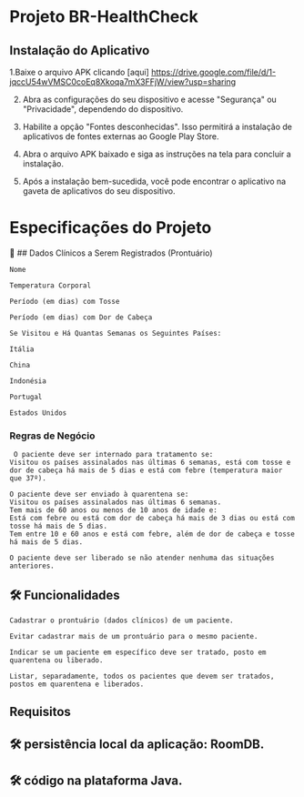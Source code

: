  # Projeto BR-HealthCheck


## Instalação do Aplicativo

1.Baixe o arquivo APK clicando [aqui]  https://drive.google.com/file/d/1-jqccU54wVMSC0coEq8Xkoqa7mX3FFjW/view?usp=sharing

2. Abra as configurações do seu dispositivo e acesse "Segurança" ou "Privacidade", dependendo do dispositivo.

3. Habilite a opção "Fontes desconhecidas". Isso permitirá a instalação de aplicativos de fontes externas ao Google Play Store.

4. Abra o arquivo APK baixado e siga as instruções na tela para concluir a instalação.

5. Após a instalação bem-sucedida, você pode encontrar o aplicativo na gaveta de aplicativos do seu dispositivo.

 

# Especificações do Projeto
🚀 ## Dados Clínicos a Serem Registrados (Prontuário)
```
Nome
```
```
Temperatura Corporal
```
```
Período (em dias) com Tosse
```
```
Período (em dias) com Dor de Cabeça
```
```
Se Visitou e Há Quantas Semanas os Seguintes Países:
```
```
Itália
```
```
China
```
```
Indonésia
```
```
Portugal
```
```
Estados Unidos

```
### Regras de Negócio
```
 O paciente deve ser internado para tratamento se:
Visitou os países assinalados nas últimas 6 semanas, está com tosse e dor de cabeça há mais de 5 dias e está com febre (temperatura maior que 37º).
```
```
O paciente deve ser enviado à quarentena se:
Visitou os países assinalados nas últimas 6 semanas.
Tem mais de 60 anos ou menos de 10 anos de idade e:
Está com febre ou está com dor de cabeça há mais de 3 dias ou está com tosse há mais de 5 dias.
Tem entre 10 e 60 anos e está com febre, além de dor de cabeça e tosse há mais de 5 dias.
```
```
O paciente deve ser liberado se não atender nenhuma das situações anteriores.
```
## 🛠️ Funcionalidades
```
Cadastrar o prontuário (dados clínicos) de um paciente.
```
```
Evitar cadastrar mais de um prontuário para o mesmo paciente.
```
```
Indicar se um paciente em específico deve ser tratado, posto em quarentena ou liberado.
```
```
Listar, separadamente, todos os pacientes que devem ser tratados, postos em quarentena e liberados.
```
## Requisitos
## 🛠️ persistência local da aplicação: RoomDB.
## 🛠️ código na plataforma Java.
